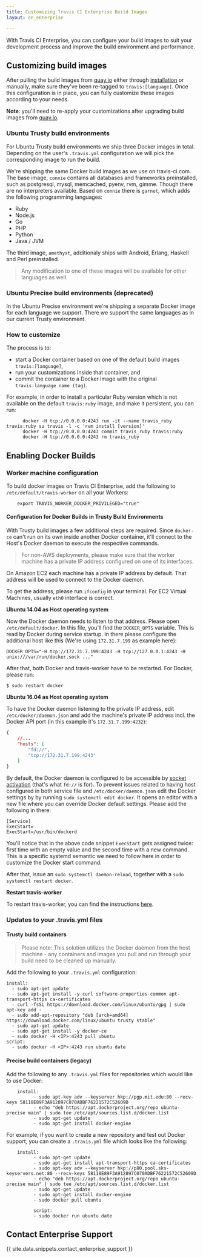 ```yaml
---
title: Customizing Travis CI Enterprise Build Images
layout: en_enterprise

---
```


With Travis CI Enterprise, you can configure your build images to suit your
development process and improve the build environment and performance.

<div id="toc"></div>

## Customizing build images

After pulling the build images from
[quay.io](https://quay.io/organization/travisci) either through
[installation](/user/enterprise/installation) or manually, make sure
they've been re-tagged to `travis:[language]`. Once this configuration is in
place, you can fully customize these images according to your needs.

**Note**: you'll need to re-apply your customizations after
upgrading build images from [quay.io](https://quay.io/organization/travisci).

### Ubuntu Trusty build environments

For Ubuntu Trusty build environments we ship three Docker images in total. Depending on the user's `.travis.yml` configuration we will pick the corresponding image to run the build.

We're shipping the same Docker build images as we use on travis-ci.com. The base image, `connie` contains all databases and frameworks preinstalled, such as postgresql, mysql, memcached, pyenv, rvm, gimme. Though there are no interpreters available. Based on `connie` there is `garnet`, which adds the following programming languages:

- Ruby
- Node.js
- Go
- PHP
- Python
- Java / JVM

The third image, `amethyst`, additionaly ships with Android, Erlang, Haskell and Perl preinstalled.

> Any modification to one of these images will be available for other languages as well.

### Ubuntu Precise build environments (deprecated)

In the Ubuntu Precise environment we're shipping a separate Docker image for each language we support. There we support the same languages as in our current Trusty environment.

### How to customize

The process is to:

-   start a Docker container based on one of the default build images
    `travis:[language]`,
-   run your customizations inside that container, and
-   commit the container to a Docker image with the original
    `travis:language name (tag)`.

For example, in order to install a particular Ruby version which is not
available on the default `travis:ruby` image, and make it persistent,
you can run:

```
      docker -H tcp://0.0.0.0:4243 run -it --name travis_ruby travis:ruby su travis -l -c 'rvm install [version]'
      docker -H tcp://0.0.0.0:4243 commit travis_ruby travis:ruby
      docker -H tcp://0.0.0.0:4243 rm travis_ruby
```

## Enabling Docker Builds

### Worker machine configuration

To build docker images on Travis CI Enterprise, add the following to `/etc/default/travis-worker` on all your Workers:

```
    export TRAVIS_WORKER_DOCKER_PRIVILEGED="true"
```

#### Configuration for Docker Builds in Trusty Build Environments

With Trusty build images a few additional steps are required. Since `docker-ce` can't run on its own inside another Docker container, it'll connect to the Host's Docker daemon to execute the respective commands.

> For non-AWS deployments, please make sure that the worker machine has a private IP address configured on one of its interfaces.

On Amazon EC2 each machine has a private IP address by default. That address will be used to connect to the Docker daemon.

To get the address, please run `ifconfig` in your terminal. For EC2 Virtual Machines, usually `eth0` interface is correct.

__Ubuntu 14.04 as Host operating system__

Now the Docker daemon needs to listen to that address. Please open `/etc/default/docker`. In this file, you'll find the `DOCKER_OPTS` variable. This is read by Docker during service startup. In there please configure the additional host like this (We're using `172.31.7.199` as example here):

```
DOCKER_OPTS="-H tcp://172.31.7.199:4243 -H tcp://127.0.0.1:4243 -H unix:///var/run/docker.sock ..."
```

After that, both Docker and travis-worker have to be restarted. For Docker, please run:

```
$ sudo restart docker
```

__Ubuntu 16.04 as Host operating system__

To have the Docker daemon listening to the private IP address, edit `/etc/docker/daemon.json` and add the machine's private IP address incl. the Docker API port (in this example it's `172.31.7.199:4232`):

```json
{
    //...
    "hosts": [
        "fd://",
        "tcp://172.31.7.199:4243"
    ]
}
```

By default, the Docker daemon is configured to be accessible by  [socket activation](http://0pointer.de/blog/projects/socket-activation.html) (that's what `fd://` is for). To prevent issues related to having host configured in both service file and `/etc/docker/daemon.json` edit the Docker settings by by running `sudo systemctl edit docker`. It opens an editor with a new file where you can override Docker default settings. Please add the following in there:

```
[Service]
ExecStart=
ExecStart=/usr/bin/dockerd
```

You'll notice that in the above code snippet `ExecStart` gets assigned twice: first time with an empty value and the second time with a new command. This is a specific systemd semantic we need to follow here in order to customize the Docker start command.

After that, issue an `sudo systemctl daemon-reload`, together with a `sudo systemctl restart docker`.


__Restart travis-worker__

To restart travis-worker, you can find the instructions [here](https://docs.travis-ci.com/user/enterprise/worker-cli-commands/#Stopping-and-Starting-the-Worker).


### Updates to your .travis.yml files

#### Trusty build containers

> Please note: This solution utilizes the Docker daemon from the host machine - any containers and images you pull and run through your build need to be cleaned up manually.

Add the following to your `.travis.yml` configuration:

```
install:
  - sudo apt-get update
  - sudo apt-get install -y curl software-properties-common apt-transport-https ca-certificates
  - curl -fsSL https://download.docker.com/linux/ubuntu/gpg | sudo apt-key add -
  - sudo add-apt-repository "deb [arch=amd64] https://download.docker.com/linux/ubuntu trusty stable"
  - sudo apt-get update
  - sudo apt-get install -y docker-ce
  - sudo docker -H <IP>:4243 pull ubuntu
script:
  - sudo docker -H <IP>:4243 run ubuntu date

```

#### Precise build containers (legacy)

Add the following to any `.travis.yml` files for repositories which would like to use Docker:

```
    install:
          - sudo apt-key adv --keyserver hkp://pgp.mit.edu:80 --recv-keys 58118E89F3A912897C070ADBF76221572C52609D
          - echo "deb https://apt.dockerproject.org/repo ubuntu-precise main" | sudo tee /etc/apt/sources.list.d/docker.list
          - sudo apt-get update
          - sudo apt-get install docker-engine
```

For example, if you want to create a new repository and test out Docker support, you can create a `.travis.yml` file which looks like the following:

```
    install:
          - sudo apt-get update
          - sudo apt-get install apt-transport-https ca-certificates
          - sudo apt-key adv --keyserver hkp://p80.pool.sks-keyservers.net:80 --recv-keys 58118E89F3A912897C070ADBF76221572C52609D
          - echo "deb https://apt.dockerproject.org/repo ubuntu-precise main" | sudo tee /etc/apt/sources.list.d/docker.list
          - sudo apt-get update
          - sudo apt-get install docker-engine
          - sudo docker pull ubuntu

          script:
          - sudo docker run ubuntu date
```

## Contact Enterprise Support

{{ site.data.snippets.contact_enterprise_support }}
